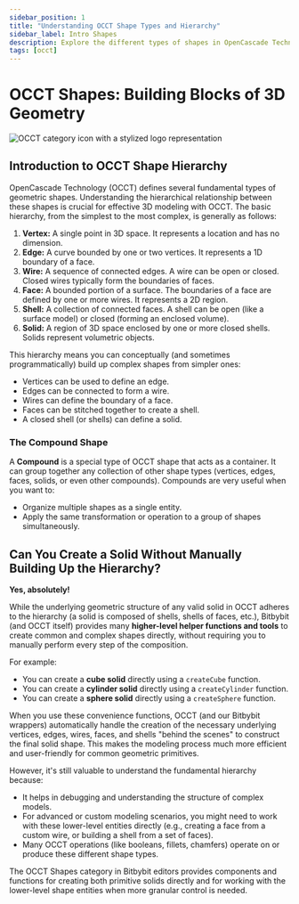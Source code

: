 ```yaml
---
sidebar_position: 1
title: "Understanding OCCT Shape Types and Hierarchy"
sidebar_label: Intro Shapes
description: Explore the different types of shapes in OpenCascade Technology (OCCT) and understand their hierarchical relationship, from vertices to solids and compounds.
tags: [occt]
---
```


# OCCT Shapes: Building Blocks of 3D Geometry

<img 
  class="category-icon-small" 
  src="https://s.bitbybit.dev/assets/icons/white/occt-icon.svg" 
  alt="OCCT category icon with a stylized logo representation" 
  title="OCCT category icon" />

## Introduction to OCCT Shape Hierarchy

OpenCascade Technology (OCCT) defines several fundamental types of geometric shapes. Understanding the hierarchical relationship between these shapes is crucial for effective 3D modeling with OCCT. The basic hierarchy, from the simplest to the most complex, is generally as follows:

1.  **Vertex:** A single point in 3D space. It represents a location and has no dimension.
2.  **Edge:** A curve bounded by one or two vertices. It represents a 1D boundary of a face.
3.  **Wire:** A sequence of connected edges. A wire can be open or closed. Closed wires typically form the boundaries of faces.
4.  **Face:** A bounded portion of a surface. The boundaries of a face are defined by one or more wires. It represents a 2D region.
5.  **Shell:** A collection of connected faces. A shell can be open (like a surface model) or closed (forming an enclosed volume).
6.  **Solid:** A region of 3D space enclosed by one or more closed shells. Solids represent volumetric objects.

This hierarchy means you can conceptually (and sometimes programmatically) build up complex shapes from simpler ones:
*   Vertices can be used to define an edge.
*   Edges can be connected to form a wire.
*   Wires can define the boundary of a face.
*   Faces can be stitched together to create a shell.
*   A closed shell (or shells) can define a solid.

### The Compound Shape

A **Compound** is a special type of OCCT shape that acts as a container. It can group together any collection of other shape types (vertices, edges, faces, solids, or even other compounds). Compounds are very useful when you want to:
*   Organize multiple shapes as a single entity.
*   Apply the same transformation or operation to a group of shapes simultaneously.

## Can You Create a Solid Without Manually Building Up the Hierarchy?

**Yes, absolutely!**

While the underlying geometric structure of any valid solid in OCCT adheres to the hierarchy (a solid is composed of shells, shells of faces, etc.), Bitbybit (and OCCT itself) provides many **higher-level helper functions and tools** to create common and complex shapes directly, without requiring you to manually perform every step of the composition.

For example:
*   You can create a **cube solid** directly using a `createCube` function.
*   You can create a **cylinder solid** directly using a `createCylinder` function.
*   You can create a **sphere solid** directly using a `createSphere` function.

When you use these convenience functions, OCCT (and our Bitbybit wrappers) automatically handle the creation of the necessary underlying vertices, edges, wires, faces, and shells "behind the scenes" to construct the final solid shape. This makes the modeling process much more efficient and user-friendly for common geometric primitives.

However, it's still valuable to understand the fundamental hierarchy because:
*   It helps in debugging and understanding the structure of complex models.
*   For advanced or custom modeling scenarios, you might need to work with these lower-level entities directly (e.g., creating a face from a custom wire, or building a shell from a set of faces).
*   Many OCCT operations (like booleans, fillets, chamfers) operate on or produce these different shape types.

The OCCT Shapes category in Bitbybit editors provides components and functions for creating both primitive solids directly and for working with the lower-level shape entities when more granular control is needed.